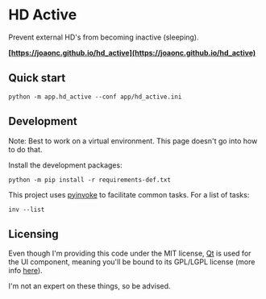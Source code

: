 # HD Active

Prevent external HD's from becoming inactive (sleeping).

**[https://joaonc.github.io/hd_active](https://joaonc.github.io/hd_active)**

## Quick start
```
python -m app.hd_active --conf app/hd_active.ini
```

## Development
Note: Best to work on a virtual environment.
This page doesn't go into how to do that.

Install the development packages:
```
python -m pip install -r requirements-def.txt
```

This project uses [pyinvoke](https://www.pyinvoke.org/) to facilitate common tasks.
For a list of tasks:
```
inv --list
```

## Licensing
Even though I'm providing this code under the MIT license, [Qt](https://www.qt.io) is used for the
UI component, meaning you'll be bound to its GPL/LGPL license (more info
[here](https://www.qt.io/licensing/open-source-lgpl-obligations)).

I'm not an expert on these things, so be advised.
